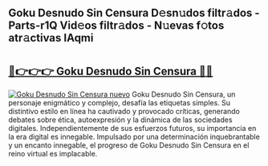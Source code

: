 ## Goku Desnudo Sin Censura D𝚎sn𝚞dos filtr𝚊dos - Parts-r1Q Vid𝚎os filtr𝚊dos - N𝚞evas f𝚘tos atr𝚊ctivas IAqmi

# <h2><a href="http://mb4bf2.tromn.icu/?c=Goku+Desnudo+Sin+Censura">🔗👉👉👉 Goku Desnudo Sin Censura 🔗🔗</a></h2>

[![Goku Desnudo Sin Censura nuevo](https://i.imgur.com/pEAQMta.gif)](http://mb4bf2.tromn.icu/?c=Goku+Desnudo+Sin+Censura)
Goku Desnudo Sin Censura, un personaje enigmático y complejo, desafía las etiquetas simples. Su distintivo estilo en línea ha cautivado y provocado críticas, generando debates sobre ética, autoexpresión y la dinámica de las sociedades digitales. Independientemente de sus esfuerzos futuros, su importancia en la era digital es innegable. Impulsado por una determinación inquebrantable y un encanto innegable, el progreso de Goku Desnudo Sin Censura en el reino virtual es implacable.
